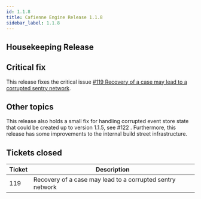 ```yaml
---
id: 1.1.8
title: Cafienne Engine Release 1.1.8
sidebar_label: 1.1.8
---
```


## Housekeeping Release

## Critical fix
This release fixes the critical issue [#119 Recovery of a case may lead to a corrupted sentry network](#119).

## Other topics
This release also holds a small fix for handling corrupted event store state that could be created up to version 1.1.5, see #122 .
Furthermore, this release has some improvements to the internal build street infrastructure.

## Tickets closed

| Ticket   | Description |
|----------|-------------|
| 119  |  Recovery of a case may lead to a corrupted sentry network
